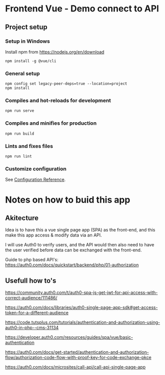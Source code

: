 # Frontend Vue - Demo connect to API

## Project setup
### Setup in Windows 
Install npm from https://nodejs.org/en/download

```
npm install -g @vue/cli
```

### General setup
```
npm config set legacy-peer-deps=true --location=project
npm install 
```

### Compiles and hot-reloads for development
```
npm run serve
```

### Compiles and minifies for production
```
npm run build
```

### Lints and fixes files
```
npm run lint
```

### Customize configuration
See [Configuration Reference](https://cli.vuejs.org/config/).


# Notes on how to buid this app

## Akitecture 

Idea is to have this a vue single page app (SPA) as the front-end, and this make this app access & modify data via an API. 

I will use Auth0 to verify users, and the API would then also need to have the user verified before data can be exchanged with the front-end. 

Guide to php based API's: https://auth0.com/docs/quickstart/backend/php/01-authorization

## Usefull how to's

https://community.auth0.com/t/auth0-spa-js-get-jwt-for-api-access-with-correct-audience/111486/

https://auth0.com/docs/libraries/auth0-single-page-app-sdk#get-access-token-for-a-different-audience

https://code.tutsplus.com/tutorials/authentication-and-authorization-using-auth0-in-php--cms-31134

https://developer.auth0.com/resources/guides/spa/vue/basic-authentication

https://auth0.com/docs/get-started/authentication-and-authorization-flow/authorization-code-flow-with-proof-key-for-code-exchange-pkce

https://auth0.com/docs/microsites/call-api/call-api-single-page-app


